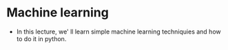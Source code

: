 # Machine learning
* In this lecture, we' ll learn simple machine learning techniquies and how to do it in python.
